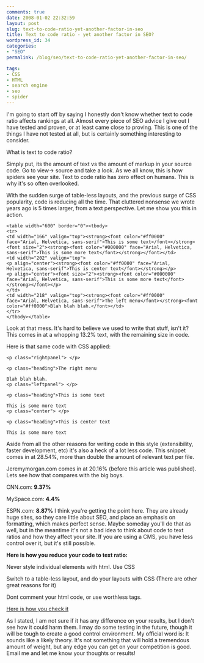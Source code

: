 ```yaml
---
comments: true
date: 2008-01-02 22:32:59
layout: post
slug: text-to-code-ratio-yet-another-factor-in-seo
title: Text to code ratio - yet another factor in SEO?
wordpress_id: 34
categories:
- "SEO"
permalink: /blog/seo/text-to-code-ratio-yet-another-factor-in-seo/

tags:
- CSS
- HTML
- search engine
- seo
- spider
---
```


I'm going to start off by saying I honestly don't know whether text to code ratio affects rankings at all. Almost every piece of SEO advice I give out I have tested and proven, or at least came close to proving. This is one of the things I have not tested at all, but is certainly something interesting to consider.

What is text to code ratio?

Simply put, its the amount of text vs the amount of markup in your source code. Go to view-> source and take a look. As we all know,  this is how spiders see your site. Text to code ratio has zero effect on humans. This is why it's so often overlooked.

With the sudden surge of table-less layouts, and the previous surge of CSS popularity, code is reducing all the time. That cluttered nonsense we wrote years ago is 5 times larger, from a text perspective. Let me show you this in action.

    
    
    <table width="600" border="0"><tbody>
    <tr>
    <td width="166" valign="top"><strong><font color="#ff0000" face="Arial, Helvetica, sans-serif">This is some text</font></strong><font size="2"><strong><font color="#000000" face="Arial, Helvetica, sans-serif">This is some more text</font></strong></font></td>
    <td width="202" valign="top">
    <p align="center"><strong><font color="#ff0000" face="Arial, Helvetica, sans-serif">This is center text</font></strong></p>
    <p align="center"><font size="2"><strong><font color="#000000" face="Arial, Helvetica, sans-serif">This is some more text</font></strong></font></p>
    </td>
    <td width="218" valign="top"><strong><font color="#ff0000" face="Arial, Helvetica, sans-serif">The left menu</font></strong><font color="#ff0000">Blah blah blah.</font></td>
    </tr>
    </tbody></table>
    


Look at that mess. It's hard to believe we used to write that stuff, isn't it? This comes in at a whopping 13.2% text, with the remaining size in code.

Here is that same code with CSS applied:

    
    
    <p class="rightpanel"> </p>
    
    <p class="heading">The right menu
    
    Blah blah blah.
    <p class="leftpanel"> </p>
    
    <p class="heading">This is some text
    
    This is some more text
    <p class="center"> </p>
    
    <p class="heading">This is center text
    
    This is some more text


Aside from all the other reasons for writing code in this style (extensibility, faster development, etc) it's also a heck of a lot less code. This snippet comes in at 28.54%, more than double the amount of relevant text per file.

Jeremymorgan.com comes in at 20.16% (before this article was published). Lets see how that compares with the big boys.

CNN.com: **9.37%**

MySpace.com: **4.4%**

ESPN.com:  **8.87%**
I think you're getting the point here. They are already huge sites, so they care little about SEO, and place an emphasis on formatting, which makes perfect sense. Maybe someday you'll do that as well, but in the meantime it's not a bad idea to think about code to text ratios and how they affect your site. If you are using a CMS, you have less control over it, but it's still possible.

**Here is how you reduce your code to text ratio:**

Never style individual elements with html. Use CSS

Switch to a table-less layout, and do your layouts with CSS (There are other great reasons for it)

Dont comment your html code, or use worthless tags.

[Here is how you check it ](http://www.collinsinternet.com/code-to-text-ratio/)

As I stated, I am not sure if it has any difference on your results, but I don't see how it could harm them. I may do some testing in the future, though it will be tough to create a good control environment. My official word is: It sounds like a likely theory. It's not something that will hold a tremendous amount of weight,  but any edge you can get on your competition is good. Email me and let me know your thoughts or results!
